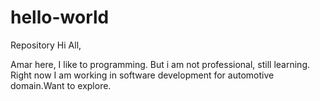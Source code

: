 # hello-world
Repository
Hi All,

Amar here, I like to programming. But i am not professional, still learning.
Right now I am working in software development for automotive domain.Want to explore.
